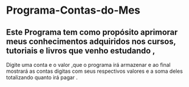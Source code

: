 # Programa-Contas-do-Mes

## Este Programa tem como propósito aprimorar meus conhecimentos adquiridos nos cursos, tutoriais e  livros que venho estudando ,

Digite uma conta e o valor ,que o programa irá armazenar e ao final mostrará as contas digitas com seus respectivos valores  e a soma deles totalizando quanto irá pagar .
